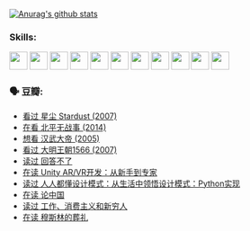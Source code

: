 
[![Anurag's github stats](https://github-readme-stats.vercel.app/api?username=w940853815)](https://github.com/anuraghazra/github-readme-stats)

### Skills:

<code><img height="32" src="https://cdn.jsdelivr.net/npm/simple-icons@v5/icons/python.svg"></code>
<code><img height="32" src="https://cdn.jsdelivr.net/npm/simple-icons@v5/icons/javascript.svg"></code>
<code><img height="32" src="https://cdn.jsdelivr.net/npm/simple-icons@v5/icons/django.svg"></code>
<code><img height="32" src="https://cdn.jsdelivr.net/npm/simple-icons@v5/icons/flask.svg"></code>
<code><img height="32" src="https://cdn.jsdelivr.net/npm/simple-icons@v5/icons/vuetify.svg"></code>
<code><img height="32" src="https://cdn.jsdelivr.net/npm/simple-icons@v5/icons/git.svg"></code>
<code><img height="32" src="https://cdn.jsdelivr.net/npm/simple-icons@v5/icons/docker.svg"></code>
<code><img height="32" src="https://cdn.jsdelivr.net/npm/simple-icons@v5/icons/postgresql.svg"></code>
<code><img height="32" src="https://cdn.jsdelivr.net/npm/simple-icons@v5/icons/elasticsearch.svg"></code>
<code><img height="32" src="https://cdn.jsdelivr.net/npm/simple-icons@v5/icons/macos.svg"></code>
<code><img height="32" src="https://cdn.jsdelivr.net/npm/simple-icons@v5/icons/linux.svg"></code>

### 🗣 豆瓣:

<!-- DOUBAN-ACTIVITIES:START -->
- [看过 星尘 Stardust‎ (2007)](https://www.douban.com/people/136069238/status/3822692117/?_i=49153759)
- [在看 北平无战事‎ (2014)](https://www.douban.com/people/136069238/status/3821449886/?_i=49153760)
- [想看 汉武大帝‎ (2005)](https://www.douban.com/people/136069238/status/3821405621/?_i=49153760)
- [看过 大明王朝1566‎ (2007)](https://www.douban.com/people/136069238/status/3821396719/?_i=49153760)
- [读过 回答不了](https://www.douban.com/people/136069238/status/3812155932/?_i=49153760)
- [在读 Unity AR/VR开发：从新手到专家](https://www.douban.com/people/136069238/status/3810864648/?_i=49153760)
- [读过 人人都懂设计模式：从生活中领悟设计模式：Python实现](https://www.douban.com/people/136069238/status/3806334005/?_i=49153760)
- [在读 论中国](https://www.douban.com/people/136069238/status/3805671678/?_i=49153760)
- [读过 工作、消费主义和新穷人](https://www.douban.com/people/136069238/status/3803834644/?_i=49153760)
- [在读 穆斯林的葬礼](https://www.douban.com/people/136069238/status/3802824932/?_i=49153760)
<!-- DOUBAN-ACTIVITIES:END -->
<!--
**w940853815/w940853815** is a ✨ _special_ ✨ repository because its `README.md` (this file) appears on your GitHub profile.

Here are some ideas to get you started:

- 🔭 I’m currently working on ...
- 🌱 I’m currently learning ...
- 👯 I’m looking to collaborate on ...
- 🤔 I’m looking for help with ...
- 💬 Ask me about ...
- 📫 How to reach me: ...
- 😄 Pronouns: ...
- ⚡ Fun fact: ...
-->
